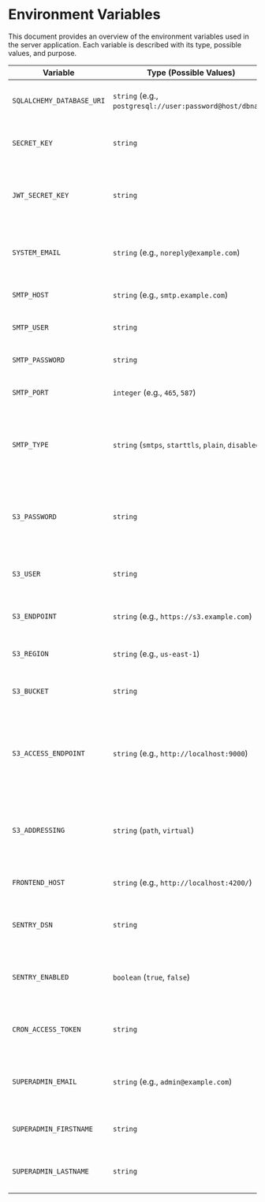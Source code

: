 # Environment Variables

This document provides an overview of the environment variables used in the server application. Each variable is described with its type, possible values, and purpose.

| **Variable**              | **Type (Possible Values)**                                | **Description**                                                                        |
|---------------------------|-----------------------------------------------------------|----------------------------------------------------------------------------------------|
| `SQLALCHEMY_DATABASE_URI` | `string` (e.g., `postgresql://user:password@host/dbname`) | Database connection string for SQLAlchemy.                                             |
| `SECRET_KEY`              | `string`                                                  | Secret key used for application security.                                              |
| `JWT_SECRET_KEY`          | `string`                                                  | Secret key used for signing JSON Web Tokens (JWT).                                     |
| `SYSTEM_EMAIL`            | `string` (e.g., `noreply@example.com`)                    | Email address used for system notifications.                                           |
| `SMTP_HOST`               | `string` (e.g., `smtp.example.com`)                       | Hostname of the SMTP server.                                                           |
| `SMTP_USER`               | `string`                                                  | Username for the SMTP server.                                                          |
| `SMTP_PASSWORD`           | `string`                                                  | Password for the SMTP server.                                                          |
| `SMTP_PORT`               | `integer` (e.g., `465`, `587`)                            | Port number for the SMTP server.                                                       |
| `SMTP_TYPE`               | `string` (`smtps`, `starttls`, `plain`, `disabled`)       | Type of SMTP connection. If set to disabled, no emails are sent.                       |
| `S3_PASSWORD`             | `string`                                                  | Password / secret key for accessing object storage (e.g., MinIO or S3).                |
| `S3_USER`                 | `string`                                                  | User / access key for object storage.                                                  |
| `S3_ENDPOINT`             | `string` (e.g., `https://s3.example.com`)                 | Endpoint URL for object storage.                                                       |
| `S3_REGION`               | `string` (e.g., `us-east-1`)                              | Region for object storage.                                                             |
| `S3_BUCKET`               | `string`                                                  | Name of the bucket in object storage.                                                  |
| `S3_ACCESS_ENDPOINT`      | `string` (e.g., `http://localhost:9000`)                  | Endpoint for accessing object storage from the client (may differ from `S3_ENDPOINT`). |
| `S3_ADDRESSING`           | `string` (`path`, `virtual`)                              | Addressing style for object storage (path-based or virtual-hosted).                    |
| `FRONTEND_HOST`           | `string` (e.g., `http://localhost:4200/`)                 | URL of the frontend application.                                                       |
| `SENTRY_DSN`              | `string`                                                  | Data Source Name (DSN) for Sentry error tracking.                                      |
| `SENTRY_ENABLED`          | `boolean` (`true`, `false`)                               | Flag to enable or disable Sentry integration.                                          |
| `CRON_ACCESS_TOKEN`       | `string`                                                  | Access token for securing cron job endpoints.                                          |
| `SUPERADMIN_EMAIL`        | `string` (e.g., `admin@example.com`)                      | Email address of the initial superadmin user.                                          |
| `SUPERADMIN_FIRSTNAME`    | `string`                                                  | First name of the initial superadmin user.                                             |
| `SUPERADMIN_LASTNAME`     | `string`                                                  | Last name of the initial superadmin user.                                              |